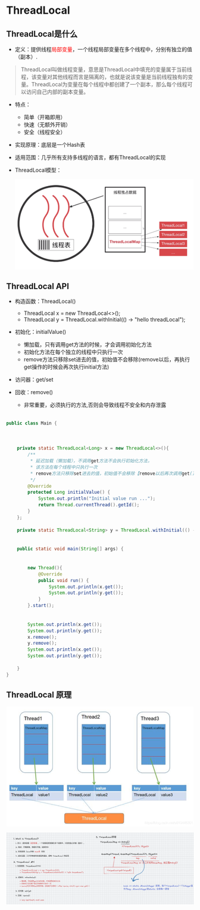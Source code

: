 # ThreadLocal

## ThreadLocal是什么

* 定义：提供线程<font color="red">局部变量</font>，一个线程局部变量在多个线程中，分别有独立的值（副本）.

> ThreadLocal叫做线程变量，意思是ThreadLocal中填充的变量属于当前线程，该变量对其他线程而言是隔离的，也就是说该变量是当前线程独有的变量。ThreadLocal为变量在每个线程中都创建了一个副本，那么每个线程可以访问自己内部的副本变量。

* 特点：

    * 简单（开箱即用）
    * 快速（无额外开销）
    * 安全（线程安全）

* 实现原理：底层是一个Hash表
* 适用范围：几乎所有支持多线程的语言，都有ThreadLocal的实现
* ThreadLocal模型：

  ![10001](img/10001.png)

## ThreadLocal API


* 构造函数：ThreadLocal<T>()

  - ThreadLocal<Long> x = new ThreadLocal<>();
  - ThreadLocal<String> y = ThreadLocal.withInitial(() -> "hello threadLocal");

* 初始化：initialValue()

  - 懒加载，只有调用get方法的时候，才会调用初始化方法
  - 初始化方法在每个独立的线程中只执行一次
  - remove方法只移除set进去的值，初始值不会移除(remove以后，再执行get操作的时候会再次执行initial方法)

* 访问器：get/set

* 回收：remove()

  - 非常重要，必须执行的方法,否则会导致线程不安全和内存泄露


```java

public class Main {



    private static ThreadLocal<Long> x = new ThreadLocal<>(){
        /**
         * 延迟加载（懒加载），不调用get方法不会执行初始化方法，
         * 该方法在每个线程中只执行一次
         * remove方法只移除set进去的值，初始值不会移除【remove以后再次调用get()的时候会再次执行initial()】
         */
        @Override
        protected Long initialValue() {
            System.out.println("Initial value run ...");
            return Thread.currentThread().getId();
        }
    };

    private static ThreadLocal<String> y = ThreadLocal.withInitial(() -> "hello threadLocal");


    public static void main(String[] args) {


        new Thread(){
            @Override
            public void run() {
                System.out.println(x.get());
                System.out.println(y.get());
            }
        }.start();


        System.out.println(x.get());
        System.out.println(y.get());
        x.remove();
        y.remove();
        System.out.println(x.get());
        System.out.println(y.get());

    }
}


```


## ThreadLocal 原理

![10002](img/10002.png)



![10003](img/10003.png)












































